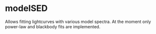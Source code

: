 # modelSED

Allows fitting lightcurves with various model spectra. At the moment only power-law and blackbody fits are implemented.
